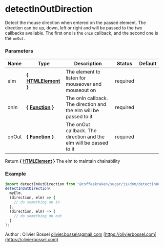 # detectInOutDirection

Detect the mouse direction when entered on the passed element. The direction can be up, down, left or right and will be passed to the two callbacks available.
The first one is the `onIn` callback, and the second one is the `onOut`.

### Parameters

| Name  | Type                                                                                                       | Description                                                        | Status   | Default |
| ----- | ---------------------------------------------------------------------------------------------------------- | ------------------------------------------------------------------ | -------- | ------- |
| elm   | **{ [HTMLElement](https://developer.mozilla.org/fr/docs/Web/API/HTMLElement) }**                           | The element to listen for mouseover and mouseout on                | required |
| onIn  | **{ [Function](https://developer.mozilla.org/fr/docs/Web/JavaScript/Reference/Objets_globaux/Function) }** | The onIn callback. The direction and the elm will be passed to it  | required |
| onOut | **{ [Function](https://developer.mozilla.org/fr/docs/Web/JavaScript/Reference/Objets_globaux/Function) }** | The onOut callback. The direction and the elm will be passed to it | required |

Return **{ [HTMLElement](https://developer.mozilla.org/fr/docs/Web/API/HTMLElement) }** The elm to maintain chainability

### Example

```js
import detectInOutDirection from "@coffeekraken/sugar/js/dom/detectInOutDirection";
detectInOutDirection(
  myElm,
  (direction, elm) => {
    // do something on in
  },
  (direction, elm) => {
    // do something on out
  }
);
```

Author : Olivier Bossel [olivier.bossel@gmail.com](mailto:olivier.bossel@gmail.com) [https://olivierbossel.com](https://olivierbossel.com)
